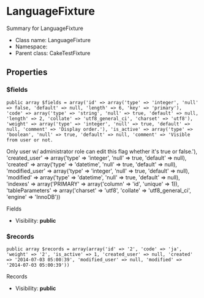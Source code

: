 LanguageFixture
===============

Summary for LanguageFixture




* Class name: LanguageFixture
* Namespace: 
* Parent class: CakeTestFixture





Properties
----------


### $fields

    public array $fields = array('id' => array('type' => 'integer', 'null' => false, 'default' => null, 'length' => 6, 'key' => 'primary'), 'code' => array('type' => 'string', 'null' => true, 'default' => null, 'length' => 2, 'collate' => 'utf8_general_ci', 'charset' => 'utf8'), 'weight' => array('type' => 'integer', 'null' => true, 'default' => null, 'comment' => 'Display order.'), 'is_active' => array('type' => 'boolean', 'null' => true, 'default' => null, 'comment' => 'Visible from user or not.
Only user w/ administrator role can edit this flag whether it\'s true or false.'), 'created_user' => array('type' => 'integer', 'null' => true, 'default' => null), 'created' => array('type' => 'datetime', 'null' => true, 'default' => null), 'modified_user' => array('type' => 'integer', 'null' => true, 'default' => null), 'modified' => array('type' => 'datetime', 'null' => true, 'default' => null), 'indexes' => array('PRIMARY' => array('column' => 'id', 'unique' => 1)), 'tableParameters' => array('charset' => 'utf8', 'collate' => 'utf8_general_ci', 'engine' => 'InnoDB'))

Fields



* Visibility: **public**


### $records

    public array $records = array(array('id' => '2', 'code' => 'ja', 'weight' => '2', 'is_active' => 1, 'created_user' => null, 'created' => '2014-07-03 05:00:39', 'modified_user' => null, 'modified' => '2014-07-03 05:00:39'))

Records



* Visibility: **public**



